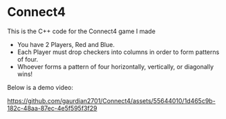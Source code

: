 # Connect4
This is the C++ code for the Connect4 game I made

- You have 2 Players, Red and Blue.
- Each Player must drop checkers into columns in order to form patterns of four.
- Whoever forms a pattern of four horizontally, vertically, or diagonally wins!

Below is a demo video:



https://github.com/gaurdian2701/Connect4/assets/55644010/1d465c9b-182c-48aa-87ec-4e5f595f3f29

